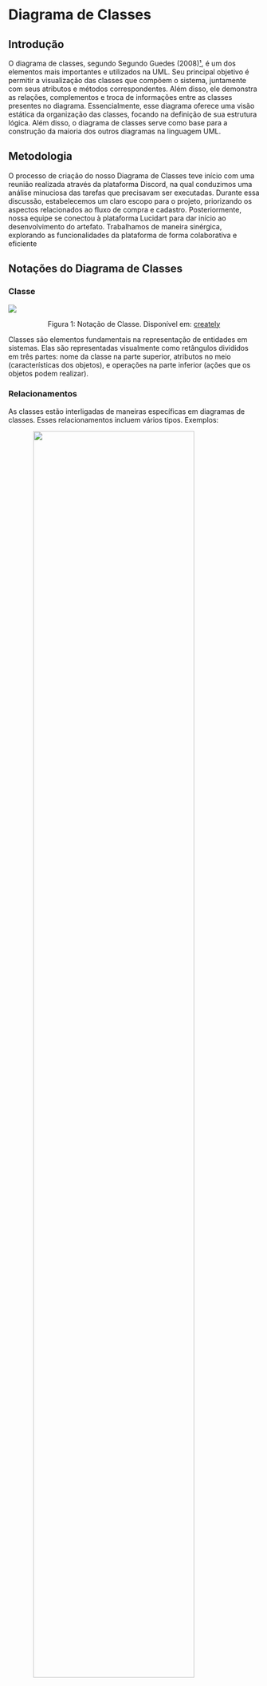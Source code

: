 # Diagrama de Classes

## Introdução

O diagrama de classes, segundo Segundo Guedes (2008)[¹](#ancora1), é um dos elementos mais importantes e utilizados na UML. Seu principal objetivo é permitir a visualização das classes que compõem o sistema, juntamente com seus atributos e métodos correspondentes. Além disso, ele demonstra as relações, complementos e troca de informações entre as classes presentes no diagrama. Essencialmente, esse diagrama oferece uma visão estática da organização das classes, focando na definição de sua estrutura lógica. Além disso, o diagrama de classes serve como base para a construção da maioria dos outros diagramas na linguagem UML.

## Metodologia

O processo de criação do nosso Diagrama de Classes teve início com uma reunião realizada através da plataforma Discord, na qual conduzimos uma análise minuciosa das tarefas que precisavam ser executadas. Durante essa discussão, estabelecemos um claro escopo para o projeto, priorizando os aspectos relacionados ao fluxo de compra e cadastro. Posteriormente, nossa equipe se conectou à plataforma Lucidart para dar início ao desenvolvimento do artefato. Trabalhamos de maneira sinérgica, explorando as funcionalidades da plataforma de forma colaborativa e eficiente

## Notações do Diagrama de Classes

### Classe

<img src="assets/notacao_classe.png" style="display: block; margin: 0 auto;">
<p align="center">Figura 1: Notação de Classe. Disponível em: <a href="https://creately.com/blog/pt/diagrama/tutorial-diagrama-de-classes/">creately</a></p>

Classes são elementos fundamentais na representação de entidades em sistemas. Elas são representadas visualmente como retângulos divididos em três partes: nome da classe na parte superior, atributos no meio (características dos objetos), e operações na parte inferior (ações que os objetos podem realizar).

### Relacionamentos

As classes estão interligadas de maneiras específicas em diagramas de classes. Esses relacionamentos incluem vários tipos. Exemplos:

<img src="assets/notacao_classe_relacao.png" style="display: block; margin: 0 auto;" width = 80%>
<p  align="center">Figura 2: Notação de Relacionamentos</p>

## Diagrama de Classes

### Versão 1.0

<img src="assets/diagrama-de-classes.png"/>
<p  align="center">Figura 3: Diagrama de Classes Versão 1.0</p>

### Versão 2.0

A versão 2.0 se justifica devido à ausência das semânticas entre as classes tornou o diagrama menos informativo e dificultou a compreensão das relações entre os objetos do sistema. Além disso, o título "Pagamento" não se adequava adequadamente à classe que representava, causando ambiguidade e confusão na interpretação do seu propósito. Portanto, a atualização do diagrama é necessária para melhorar a clareza e a precisão da representação do sistema.

<img src="assets/diagrama-de-classes2.png"/>
<p  align="center">Figura 4: Diagrama de Classes Versão 2.0</p>

## Conclusão

O artefato do diagrama de classes ofereceu ao grupo uma visão mais clara e concisa da estrutura das entidades e de suas interações no sistema. Isso nos permitiu uma compreensão aprofundada das regras de negócios, facilitando a transformação de ideias em classes, relacionamentos, atributos e métodos, além de uma descrição precisa dos padrões de projeto aplicados no projeto.

## Referências Biblgráficas

> <a id="ancora1"></a> 1. GILLEANES T A GUEDES. UML : uma abordagem prática. São Paulo: Novatec, 2008.  
> 2. KIRILL FAKHROUTDINOV. UML Class Diagrams - Graphical Notation Reference. Disponível em: <https://www.uml-diagrams.org/class-reference.html>.

## Bibliografia

> CREATELY. O Guia Fácil de Diagramas de Classe UML: tutorial de diagramas de classe. Tutorial de Diagramas de Classe. 2022. Disponível em: https://creately.com/blog/pt/diagrama/tutorial-diagrama-de-classes/. Acesso em: 07 out. 2023.

## Histórico de Versões

| Versão | Descrição                                                                | Responsável                                                                                                                                                                                        | Revisor                                                                                                                                           | Data       |
| ------ | ------------------------------------------------------------------------ | -------------------------------------------------------------------------------------------------------------------------------------------------------------------------------------------------- | ------------------------------------------------------------------------------------------------------------------------------------------------- | ---------- |
| 1.0    | Criação do artefato                                                      | [Hellen Fernanda](https://github.com/Hellen159), [Laura Pinos](https://github.com/laurapinos), [Maciel Júnior](https://github.com/macieljuniormax), [Sidney Fernando](https://github.com/nando3d3) | [Débora Caires](https://github.com/deboracaires)                                                                                                  | 05/10/2023 |
| 1.1    | Criação da página                                                        | [Hellen Fernanda](https://github.com/Hellen159)                                                                                                                                                    | [Laura Pinos](https://github.com/laurapinos), [Maciel Júnior](https://github.com/macieljuniormax), [Sidney Fernando](https://github.com/nando3d3) | 06/10/2023 |
| 1.2    | Adiciona semântica ao diagrama, corrige a relação entre pedido e cliente | [Hellen Fernanda](https://github.com/Hellen159), [Laura Pinos](https://github.com/laurapinos), [Maciel Júnior](https://github.com/macieljuniormax), [Sidney Fernando](https://github.com/nando3d3) |                                                                                                                                                   | 08/10/2023 |
| 1.3    | Correções na página                                                      | [Sidney Fernando](https://github.com/nando3d3)                                                                                                                                                     | [Maciel Júnior](https://github.com/macieljuniormax)                                                                                               | 08/10/2023 |
